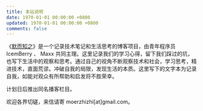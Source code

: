```yaml
---
title: 本站说明
date: 1970-01-01 00:00:00 +0800
updated: 1970-01-01 00:00:00 +0800
comments: false
---
```


《[默而知之](https://moerzhizhi.com/)》是一个记录技术笔记和生活思考的博客项目，由青年程序员 IcemBerry 、 Maxx 共同主理。这里记录我们的学习心得，留下我们踩过的坑，也写下生活中的观察和思考。通过自己的视角不断观察技术和社会，学习思考，精进技术，直面荒谬。冲破自我的局限，发现生活的本质。这里写下的文字本为记录自我，如能对观众有所帮助和启发将不胜荣幸。

计划日后推出同名播客栏目。

欢迎各界切磋，来信请寄 moerzhizhi[at]gmail.com。